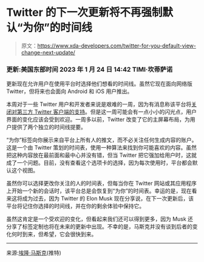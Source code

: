 # Twitter 的下一次更新将不再强制默认“为你”的时间线

> 原文：<https://www.xda-developers.com/twitter-for-you-default-view-change-next-update/>

### 更新:美国东部时间 2023 年 1 月 24 日 14:42 TIMI·坎蒂萨诺

更新现在允许用户在使用平台时选择他们想看的时间线。虽然它现在面向网络版 Twitter，但将来也会面向 Android 和 iOS 用户推出。

本周对于一些 Twitter 用户和开发者来说是艰难的一周，因为有消息称该平台将[关闭对第三方 Twitter 客户端的支持](https://www.xda-developers.com/twitter-shuts-down-third-party-clients/)。但是这一周可能会有一点小小的闪光点，用户界面的变化应该会受到欢迎。一周多以前，Twitter 改变了它的主屏幕布局，为用户提供了两个独立的时间线提要。

“为你”标签向你展示来自平台上所有人的推文，而不必关注任何生成内容的账户。这是一个由 Twitter 策划的时间表，使用一种算法来找到你可能喜欢的内容。虽然把这种内容放在最前面和最中心并没有错，但当 Twitter 把它强加给用户时，这就成了一个问题。目前，没有查看这个选项卡的选择，因为每次使用时，平台都会默认这个视图。

虽然你可以选择更改你关注的人的时间表，但每当你在 Twitter 网站或其应用程序上开始一个新的会话时，该平台总是会恢复到“为你”的时间表。幸运的是，现在看来这将成为过去，因为 Twitter 的 Elon Musk 现在分享说，在下一次更新后，该平台将记住你选择的时间线，并在你的剩余体验中保持它。

虽然这肯定是一个受欢迎的变化，但看起来我们还可以得到更多，因为 Musk 还分享了标签定制也将在未来的更新中出现。不幸的是，马斯克并没有谈到后者的变化何时到来，但希望，它会很快到来。

* * *

来源:[埃隆·马斯克](https://twitter.com/elonmusk/status/1616594332907372544)(推特)